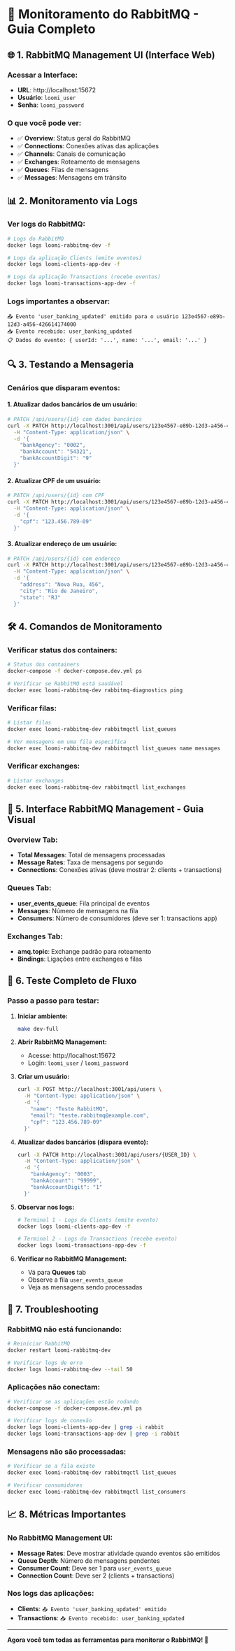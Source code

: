 # 🐰 Monitoramento do RabbitMQ - Guia Completo

## 🌐 **1. RabbitMQ Management UI (Interface Web)**

### Acessar a Interface:
- **URL**: http://localhost:15672
- **Usuário**: `loomi_user`
- **Senha**: `loomi_password`

### O que você pode ver:
- ✅ **Overview**: Status geral do RabbitMQ
- ✅ **Connections**: Conexões ativas das aplicações
- ✅ **Channels**: Canais de comunicação
- ✅ **Exchanges**: Roteamento de mensagens
- ✅ **Queues**: Filas de mensagens
- ✅ **Messages**: Mensagens em trânsito

## 📊 **2. Monitoramento via Logs**

### Ver logs do RabbitMQ:
```bash
# Logs do RabbitMQ
docker logs loomi-rabbitmq-dev -f

# Logs da aplicação Clients (emite eventos)
docker logs loomi-clients-app-dev -f

# Logs da aplicação Transactions (recebe eventos)
docker logs loomi-transactions-app-dev -f
```

### Logs importantes a observar:
```
📤 Evento 'user_banking_updated' emitido para o usuário 123e4567-e89b-12d3-a456-426614174000
📥 Evento recebido: user_banking_updated
📋 Dados do evento: { userId: '...', name: '...', email: '...' }
```

## 🔍 **3. Testando a Mensageria**

### Cenários que disparam eventos:

#### **1. Atualizar dados bancários de um usuário:**
```bash
# PATCH /api/users/{id} com dados bancários
curl -X PATCH http://localhost:3001/api/users/123e4567-e89b-12d3-a456-426614174000 \
  -H "Content-Type: application/json" \
  -d '{
    "bankAgency": "0002",
    "bankAccount": "54321",
    "bankAccountDigit": "9"
  }'
```

#### **2. Atualizar CPF de um usuário:**
```bash
# PATCH /api/users/{id} com CPF
curl -X PATCH http://localhost:3001/api/users/123e4567-e89b-12d3-a456-426614174000 \
  -H "Content-Type: application/json" \
  -d '{
    "cpf": "123.456.789-09"
  }'
```

#### **3. Atualizar endereço de um usuário:**
```bash
# PATCH /api/users/{id} com endereço
curl -X PATCH http://localhost:3001/api/users/123e4567-e89b-12d3-a456-426614174000 \
  -H "Content-Type: application/json" \
  -d '{
    "address": "Nova Rua, 456",
    "city": "Rio de Janeiro",
    "state": "RJ"
  }'
```

## 🛠️ **4. Comandos de Monitoramento**

### Verificar status dos containers:
```bash
# Status dos containers
docker-compose -f docker-compose.dev.yml ps

# Verificar se RabbitMQ está saudável
docker exec loomi-rabbitmq-dev rabbitmq-diagnostics ping
```

### Verificar filas:
```bash
# Listar filas
docker exec loomi-rabbitmq-dev rabbitmqctl list_queues

# Ver mensagens em uma fila específica
docker exec loomi-rabbitmq-dev rabbitmqctl list_queues name messages
```

### Verificar exchanges:
```bash
# Listar exchanges
docker exec loomi-rabbitmq-dev rabbitmqctl list_exchanges
```

## 📱 **5. Interface RabbitMQ Management - Guia Visual**

### **Overview Tab:**
- **Total Messages**: Total de mensagens processadas
- **Message Rates**: Taxa de mensagens por segundo
- **Connections**: Conexões ativas (deve mostrar 2: clients + transactions)

### **Queues Tab:**
- **user_events_queue**: Fila principal de eventos
- **Messages**: Número de mensagens na fila
- **Consumers**: Número de consumidores (deve ser 1: transactions app)

### **Exchanges Tab:**
- **amq.topic**: Exchange padrão para roteamento
- **Bindings**: Ligações entre exchanges e filas

## 🧪 **6. Teste Completo de Fluxo**

### Passo a passo para testar:

1. **Iniciar ambiente:**
   ```bash
   make dev-full
   ```

2. **Abrir RabbitMQ Management:**
   - Acesse: http://localhost:15672
   - Login: `loomi_user` / `loomi_password`

3. **Criar um usuário:**
   ```bash
   curl -X POST http://localhost:3001/api/users \
     -H "Content-Type: application/json" \
     -d '{
       "name": "Teste RabbitMQ",
       "email": "teste.rabbitmq@example.com",
       "cpf": "123.456.789-09"
     }'
   ```

4. **Atualizar dados bancários (dispara evento):**
   ```bash
   curl -X PATCH http://localhost:3001/api/users/{USER_ID} \
     -H "Content-Type: application/json" \
     -d '{
       "bankAgency": "0003",
       "bankAccount": "99999",
       "bankAccountDigit": "1"
     }'
   ```

5. **Observar nos logs:**
   ```bash
   # Terminal 1 - Logs do Clients (emite evento)
   docker logs loomi-clients-app-dev -f
   
   # Terminal 2 - Logs do Transactions (recebe evento)
   docker logs loomi-transactions-app-dev -f
   ```

6. **Verificar no RabbitMQ Management:**
   - Vá para **Queues** tab
   - Observe a fila `user_events_queue`
   - Veja as mensagens sendo processadas

## 🔧 **7. Troubleshooting**

### RabbitMQ não está funcionando:
```bash
# Reiniciar RabbitMQ
docker restart loomi-rabbitmq-dev

# Verificar logs de erro
docker logs loomi-rabbitmq-dev --tail 50
```

### Aplicações não conectam:
```bash
# Verificar se as aplicações estão rodando
docker-compose -f docker-compose.dev.yml ps

# Verificar logs de conexão
docker logs loomi-clients-app-dev | grep -i rabbit
docker logs loomi-transactions-app-dev | grep -i rabbit
```

### Mensagens não são processadas:
```bash
# Verificar se a fila existe
docker exec loomi-rabbitmq-dev rabbitmqctl list_queues

# Verificar consumidores
docker exec loomi-rabbitmq-dev rabbitmqctl list_consumers
```

## 📈 **8. Métricas Importantes**

### No RabbitMQ Management UI:
- **Message Rates**: Deve mostrar atividade quando eventos são emitidos
- **Queue Depth**: Número de mensagens pendentes
- **Consumer Count**: Deve ser 1 para `user_events_queue`
- **Connection Count**: Deve ser 2 (clients + transactions)

### Nos logs das aplicações:
- **Clients**: `📤 Evento 'user_banking_updated' emitido`
- **Transactions**: `📥 Evento recebido: user_banking_updated`

---

**Agora você tem todas as ferramentas para monitorar o RabbitMQ! 🚀**
